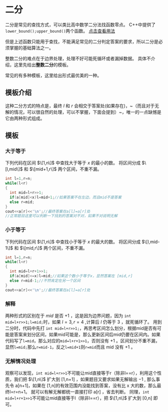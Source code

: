 # 二分
二分是常见的查找方式，可以类比高中数学二分法找函数零点。
C++中提供了```lower_bound();upper_bound()```两个函数。 [点击查看用法](https://github.com/YQ157/C-plus-plus/blob/main/%E4%B8%80%E4%BA%9BSTL%E7%9A%84%E5%87%BD%E6%95%B0.md#%E6%9F%A5%E6%89%BE)

但是上述函数只能用于查找，不能满足常见的二分判定答案的要求，所以二分是必须掌握的基础算法之一。

整数二分的难点在于边界处理，处理不好可能死循环或者漏掉数据。
具体不介绍，这里先给出**整数二分**的模板。

常见的有多种模板，这里给出形式最优美的一种。
## 模板介绍
这种二分方式的特点是，最终 $l$ 和 $r$ 会相交于答案处\(如果存在\)，~（而且对于无解的情况，可以很自然的处理，可以不掌握，下面会提到）~，唯一的一点缺憾是它由两种形式组成。
## 模板
### 大于等于
下列代码在区间 $\[1,n\]$ 中查找大于等于 $x$ 的最小的数。
将区间分成 $\[l,mid\]$ 和 $\[mid+1,r\]$ 两个区间，不重不漏。
```cpp
int l=1,r=n;
while(l<r)
{
  int mid=l+r>>1;
  if(a[mid]<x)l=mid+1;//如果答案不在左边，而且mid不是答案 
  else r=mid;
}
cout<<a[r]<<'\n';//最终答案在a[l]=a[r]处
//正常题目这里可以判断一下找到的答案对不对，如果不对说明无解
```
### 小于等于
下列代码在区间 $\[1,n\]$ 中查找小于等于 $x$ 的最大的数。
将区间分成 $\[l,mid-1\]$ 和 $\[mid,r\]$ 两个区间，不重不漏。
```cpp
int l=1,r=n;
while(l<r)
{
  int mid=l+r+1>>1;
  if(a[mid]<=x)l=mid;//如果这个数小于等于x，显然答案在 [mid,r] 
  else r=mid-1;//不然肯定在另一个区间
}
cout<<a[r]<<'\n';//最终答案在a[l]=a[r]处
```
### 解释
两种形式的区别在于 $mid$ 是否 $+1$ ，这是因为边界问题，因为 ```int mid=l+r>>1;l=mid;```时，如果 $l=3,r=4$ ,计算后 $l$ 仍等于 3 ，就死循环了。
用到二分时，代码中先打 ```int mid=l+r>>1;```，再思考区间怎么划分，根据mid是否有可能是答案来划分区间，如果mid可能是，那么更新区间后mid仍要在区间内。如果代码写了```l=mid```，那么对应的```mid=l+r+1>>1```，否则没有 $+1$ 。区间划分不重不漏，显然```l=mid;```那么```r=mid-1```，反之```l=mid+1```则```r=mid```而且 mid 没有 $+1$ 。
### 无解情况处理
观察可以发现，```int mid=l+r>>1```不可能让mid直接等于r（除非l==r），利用这个性质，我们把 $\[1,n\]$ 扩大到 \[1,n+1\] ，如果题目又要求如果无解输出 $-1$ , 那么事先令 a\[n+1\]，如果在 \[1,n\]的有效范围内没能找到答案，没有比 x 大的数，那么最终l=r=n+1。
就可以有解无解都统一直接打印 a\[r\] ，省去判断。
同理，```int mid=l+r+1>>1```不可能让mid直接等于l（除非l==r），把 $\[1,n\]$ 扩大到 \[0,n\] 即可。
